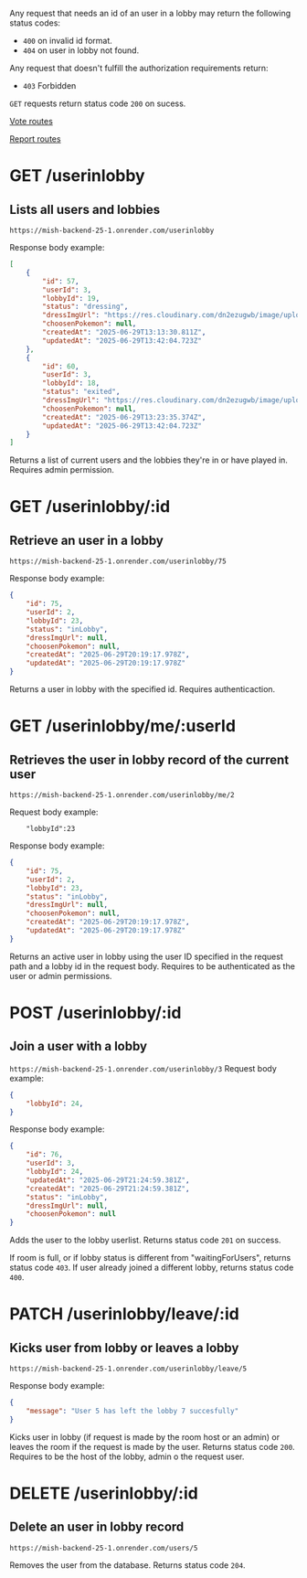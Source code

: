 Any request that needs an id of an user in a lobby may return the following status codes:
- `400` on invalid id format.
- `404` on user in lobby not found.

Any request that doesn't fulfill the authorization requirements return:
- `403` Forbidden

`GET` requests return status code `200` on sucess.

[Vote routes](votes.md)

[Report routes](reports.md)

# GET /userinlobby
## Lists all users and lobbies
`https://mish-backend-25-1.onrender.com/userinlobby`

Response body example:
```json
[
    {
        "id": 57,
        "userId": 3,
        "lobbyId": 19,
        "status": "dressing",
        "dressImgUrl": "https://res.cloudinary.com/dn2ezugwb/image/upload/v1751204524/dress/lobby_22/3.png",
        "choosenPokemon": null,
        "createdAt": "2025-06-29T13:13:30.811Z",
        "updatedAt": "2025-06-29T13:42:04.723Z"
    },
    {
        "id": 60,
        "userId": 3,
        "lobbyId": 18,
        "status": "exited",
        "dressImgUrl": "https://res.cloudinary.com/dn2ezugwb/image/upload/v1751204524/dress/lobby_22/3.png",
        "choosenPokemon": null,
        "createdAt": "2025-06-29T13:23:35.374Z",
        "updatedAt": "2025-06-29T13:42:04.723Z"
    }
]
```

Returns a list of current users and the lobbies they're in or have played in. Requires admin permission.

# GET /userinlobby/:id
## Retrieve an user in a lobby
`https://mish-backend-25-1.onrender.com/userinlobby/75`

Response body example:
```json
{
    "id": 75,
    "userId": 2,
    "lobbyId": 23,
    "status": "inLobby",
    "dressImgUrl": null,
    "choosenPokemon": null,
    "createdAt": "2025-06-29T20:19:17.978Z",
    "updatedAt": "2025-06-29T20:19:17.978Z"
}
```

Returns a user in lobby with the specified id. Requires authenticaction.

# GET /userinlobby/me/:userId
## Retrieves the user in lobby record of the current user
`https://mish-backend-25-1.onrender.com/userinlobby/me/2`

Request body example:
```json{
    "lobbyId":23
```

Response body example:
```json
{
    "id": 75,
    "userId": 2,
    "lobbyId": 23,
    "status": "inLobby",
    "dressImgUrl": null,
    "choosenPokemon": null,
    "createdAt": "2025-06-29T20:19:17.978Z",
    "updatedAt": "2025-06-29T20:19:17.978Z"
}
```

Returns an active user in lobby using the user ID specified in the request path and a lobby id in the request body. Requires to be authenticated as the user or admin permissions.

# POST /userinlobby/:id
## Join a user with a lobby
`https://mish-backend-25-1.onrender.com/userinlobby/3`
Request body example:
```json
{
    "lobbyId": 24,
}
```
Response body example:
```json
{
    "id": 76,
    "userId": 3,
    "lobbyId": 24,
    "updatedAt": "2025-06-29T21:24:59.381Z",
    "createdAt": "2025-06-29T21:24:59.381Z",
    "status": "inLobby",
    "dressImgUrl": null,
    "choosenPokemon": null
}
```

Adds the user to the lobby userlist. Returns status code `201` on success.

If room is full, or if lobby status is different from "waitingForUsers", returns status code `403`.
If user already joined a different lobby, returns status code `400`.

# PATCH /userinlobby/leave/:id
## Kicks user from lobby or leaves a lobby
`https://mish-backend-25-1.onrender.com/userinlobby/leave/5`

Response body example:
```json
{
    "message": "User 5 has left the lobby 7 succesfully"
}
```

Kicks user in lobby (if request is made by the room host or an admin) or leaves the room if the request is made by the user. Returns status code `200`.
Requires to be the host of the lobby, admin o the request user.

# DELETE /userinlobby/:id
## Delete an user in lobby record
`https://mish-backend-25-1.onrender.com/users/5`

Removes the user from the database. Returns status code `204`.

